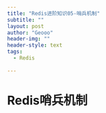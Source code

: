 ```yaml
---
title: "Redis进阶知识05-哨兵机制"
subtitle: ""
layout: post
author: "Geooo"
header-img: ""
header-style: text
tags:
  - Redis
  
---
```


# Redis哨兵机制









